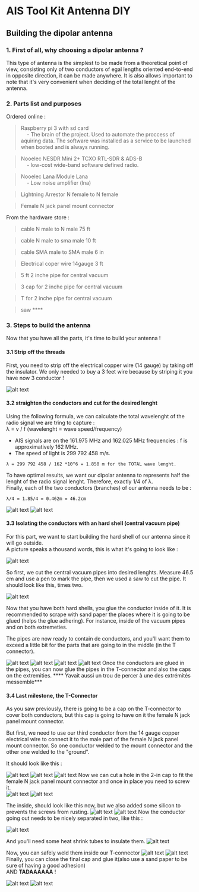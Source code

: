 # AIS Tool Kit Antenna DIY
## Building the dipolar antenna

### 1. First of all, why choosing a dipolar antenna ?

This type of antenna is the simplest to be made from a theoretical point of view, consisting only of two conductors of egal lengths oriented end-to-end in opposite direction, it can be made anywhere. It is also allows important to note that it's very convenient when deciding of the total lenght of the antenna.

### 2. Parts list and purposes

Ordered online : 
> Raspberry pi 3 with sd card  
&nbsp;&nbsp;&nbsp;&nbsp;- The brain of the project. Used to automate the proccess of aquiring data. The software was installed as a service to be launched when booted and is always running.   

> Nooelec NESDR Mini 2+ TCXO RTL-SDR & ADS-B  
&nbsp;&nbsp;&nbsp;&nbsp;- low-cost wide-band software defined radio.

> Nooelec Lana Module Lana  
&nbsp;&nbsp;&nbsp;&nbsp;- Low noise amplifier (lna)

> Lightning Arrestor N female to N female 

> Female N jack panel mount connector

From the hardware store : 

> cable N male to N male 75 ft

> cable N male to sma male 10 ft

> cable SMA male to SMA male 6 in 

> Electrical coper wire 14gauge 3 ft

> 5 ft 2 inche pipe for central vacuum

> 3 cap for 2 inche pipe for central vacuum

> T for 2 inche pipe for central vacuum

> saw ****

### 3. Steps to build the antenna
Now that you have all the parts, it's time to build your antenna !

#### 3.1 Strip off the threads
First, you need to strip off the electrical copper wire (14 gauge) by taking off the insulator. We only needed to buy a 3 feet wire because by striping it you have now 3 conductor !  
 
![alt text](https://raw.githubusercontent.com/Jacobb13/AISToolkit/main/Hardware/Antenn-DIY/images/img1.png)

#### 3.2 straighten the conductors and cut for the desired lenght
Using the following formula, we can calculate the total wavelenght of the radio signal we are tring to capture :  
λ = v / f (wavelenght = wave speed/frequency)   
* AIS signals are on the 161.975 MHz and 162.025 MHz frequencies :  f is approximatively 162 MHz.  
* The speed of light is 299 792 458 m/s.  
```
λ = 299 792 458 / 162 *10^6 = 1.850 m for the TOTAL wave lenght.	
```
  
To have optimal results, we want our dipolar antenna to represents half the lenght of the radio signal lenght. Therefore, exactly 1/4 of λ.  
Finally, each of the two conductors (branches) of our antenna needs to be : 
```
λ/4 = 1.85/4 = 0.462m = 46.2cm	
```
![alt text](https://raw.githubusercontent.com/Jacobb13/AISToolkit/main/Hardware/Antenn-DIY/images/img2%23.png)
![alt text](https://raw.githubusercontent.com/Jacobb13/AISToolkit/main/Hardware/Antenn-DIY/images/img3%23.png)

#### 3.3 Isolating the conductors with an hard shell (central vacuum pipe)

For this part, we want to start building the hard shell of our antenna since it will go outside.   
A picture speaks a thousand words, this is what it's going to look like :  

![alt text](https://raw.githubusercontent.com/Jacobb13/AISToolkit/main/Hardware/Antenn-DIY/images/img4.png)  

So first, we cut the central vacuum pipes into desired lenghts. Measure 46.5 cm and use a pen to mark the pipe, then we used a saw to cut the pipe. 
It should look like this, times two.  

![alt text](https://raw.githubusercontent.com/Jacobb13/AISToolkit/main/Hardware/Antenn-DIY/images/img5.png)  

Now that you have both hard shells, you glue the conductor inside of it. It is recommended to scrape with sand paper the places where it is going to be glued (helps the glue adhering). For instance, inside of the vacuum pipes and on both extremeties.  

The pipes are now ready to contain de conductors, and you'll want them to exceed a little bit for the parts that are going to in the middle (in the T connector).  

![alt text](https://raw.githubusercontent.com/Jacobb13/AISToolkit/dbb3dfff873a758691bc3026c31fcba4c73a9ab9/Hardware/Antenn-DIY/images/20220531_134439.jpg)
![alt text](https://raw.githubusercontent.com/Jacobb13/AISToolkit/dbb3dfff873a758691bc3026c31fcba4c73a9ab9/Hardware/Antenn-DIY/images/20220531_135106.jpg)
![alt text](https://raw.githubusercontent.com/Jacobb13/AISToolkit/dbb3dfff873a758691bc3026c31fcba4c73a9ab9/Hardware/Antenn-DIY/images/20220531_135118.jpg)
![alt text](https://raw.githubusercontent.com/Jacobb13/AISToolkit/main/Hardware/Antenn-DIY/images/img9%23.png)
Once the conductors are glued in the pipes, you can now glue the pipes in the T-connector and also the caps on the extremities. **** Yavait aussi un trou de percer à une des extrémités messemble***    

#### 3.4 Last milestone, the T-Connector 

As you saw previously, there is going to be a cap on the T-connector to cover both conductors, but this cap is going to have on it the female N jack panel mount connector.  

But first, we need to use our third conductor from the 14 gauge copper electrical wire to connect it to the male part of the female N jack panel mount connector. So one conductor welded to the mount connector and the other one welded to the "ground".  

It should look like this : 

![alt text](https://raw.githubusercontent.com/Jacobb13/AISToolkit/dbb3dfff873a758691bc3026c31fcba4c73a9ab9/Hardware/Antenn-DIY/images/20220531_142037.jpg)
![alt text](https://raw.githubusercontent.com/Jacobb13/AISToolkit/dbb3dfff873a758691bc3026c31fcba4c73a9ab9/Hardware/Antenn-DIY/images/20220531_142042.jpg)
![alt text](https://raw.githubusercontent.com/Jacobb13/AISToolkit/dbb3dfff873a758691bc3026c31fcba4c73a9ab9/Hardware/Antenn-DIY/images/20220531_142047.jpg)
 Now we can cut a hole in the 2-in cap to fit the female N jack panel mount connector and once in place you need to screw it.  
![alt text](https://raw.githubusercontent.com/Jacobb13/AISToolkit/main/Hardware/Antenn-DIY/images/img13.png)
 ![alt text](https://raw.githubusercontent.com/Jacobb13/AISToolkit/dbb3dfff873a758691bc3026c31fcba4c73a9ab9/Hardware/Antenn-DIY/images/20220531_143209.jpg)  

The inside, should look like this now, but we also added some silicon to prevents the screws from rusting.
![alt text](https://raw.githubusercontent.com/Jacobb13/AISToolkit/dbb3dfff873a758691bc3026c31fcba4c73a9ab9/Hardware/Antenn-DIY/images/20220531_143214.jpg)
![alt text](https://raw.githubusercontent.com/Jacobb13/AISToolkit/dbb3dfff873a758691bc3026c31fcba4c73a9ab9/Hardware/Antenn-DIY/images/20220531_143400.jpg)
Now the conductor going out needs to be nicely separated in two, like this :  

![alt text](https://raw.githubusercontent.com/Jacobb13/AISToolkit/main/Hardware/Antenn-DIY/images/img17%23%23.png)  

And you'll need some heat shrink tubes to insulate them. 
![alt text](https://raw.githubusercontent.com/Jacobb13/AISToolkit/main/Hardware/Antenn-DIY/images/img18%40%40%40.png)

Now, you can safely weld them inside our T-connector
![alt text](https://raw.githubusercontent.com/Jacobb13/AISToolkit/main/Hardware/Antenn-DIY/images/img20.png)
![alt text](https://raw.githubusercontent.com/Jacobb13/AISToolkit/dbb3dfff873a758691bc3026c31fcba4c73a9ab9/Hardware/Antenn-DIY/images/20220601_091934.jpg)
Finally, you can close the final cap and glue it(also use a sand paper to be sure of having a good adhesion)  
AND **TADAAAAAA** !

![alt text](https://raw.githubusercontent.com/Jacobb13/AISToolkit/dbb3dfff873a758691bc3026c31fcba4c73a9ab9/Hardware/Antenn-DIY/images/20220601_092050.jpg)
![alt text](https://raw.githubusercontent.com/Jacobb13/AISToolkit/main/Hardware/Antenn-DIY/images/img22.png)
